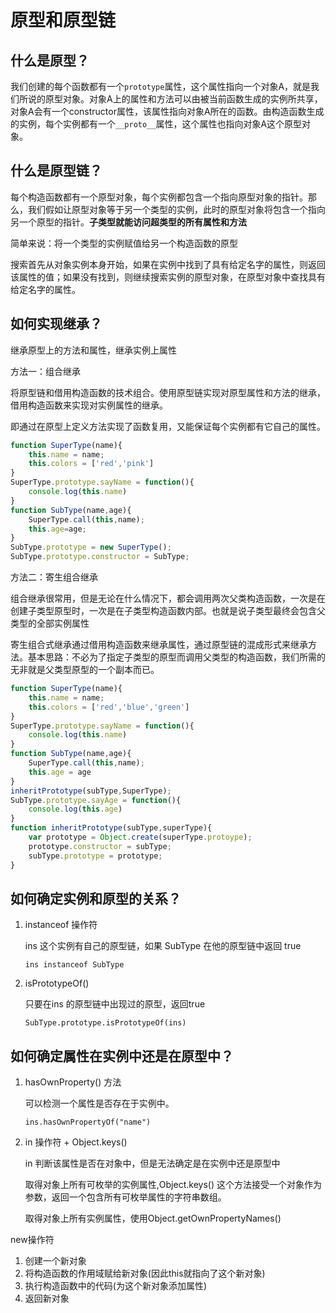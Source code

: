 # 原型和原型链

## 什么是原型？

我们创建的每个函数都有一个`prototype`属性，这个属性指向一个对象A，就是我们所说的原型对象。对象A上的属性和方法可以由被当前函数生成的实例所共享，对象A会有一个constructor属性，该属性指向对象A所在的函数。由构造函数生成的实例，每个实例都有一个`__proto__`属性，这个属性也指向对象A这个原型对象。

## 什么是原型链？

每个构造函数都有一个原型对象，每个实例都包含一个指向原型对象的指针。那么，我们假如让原型对象等于另一个类型的实例，此时的原型对象将包含一个指向另一个原型的指针。**子类型就能访问超类型的所有属性和方法**

简单来说：将一个类型的实例赋值给另一个构造函数的原型

搜索首先从对象实例本身开始，如果在实例中找到了具有给定名字的属性，则返回该属性的值；如果没有找到，则继续搜索实例的原型对象，在原型对象中查找具有给定名字的属性。

## 如何实现继承？

继承原型上的方法和属性，继承实例上属性

方法一：组合继承

将原型链和借用构造函数的技术组合。使用原型链实现对原型属性和方法的继承，借用构造函数来实现对实例属性的继承。

即通过在原型上定义方法实现了函数复用，又能保证每个实例都有它自己的属性。

```javascript
function SuperType(name){
	this.name = name;
	this.colors = ['red','pink']
}
SuperType.prototype.sayName = function(){
	console.log(this.name)
}
function SubType(name,age){
    SuperType.call(this,name);
    this.age=age;
}
SubType.prototype = new SuperType();
SubType.prototype.constructor = SubType;
```

方法二：寄生组合继承

组合继承很常用，但是无论在什么情况下，都会调用两次父类构造函数，一次是在创建子类型原型时，一次是在子类型构造函数内部。也就是说子类型最终会包含父类型的全部实例属性

寄生组合式继承通过借用构造函数来继承属性，通过原型链的混成形式来继承方法。基本思路：不必为了指定子类型的原型而调用父类型的构造函数，我们所需的无非就是父类型原型的一个副本而已。

```javascript
function SuperType(name){
	this.name = name;
	this.colors = ['red','blue','green']
}
SuperType.prototype.sayName = function(){
	console.log(this.name)
}
function SubType(name,age){
	SuperType.call(this,name);
	this.age = age
}
inheritPrototype(subType,SuperType);
SubType.prototype.sayAge = function(){
	console.log(this.age)
}
function inheritPrototype(subType,superType){
	var prototype = Object.create(superType.protoype);
    prototype.constructor = subType;
    subType.prototype = prototype;
}
```



## 如何确定实例和原型的关系？

1. instanceof 操作符

   ins 这个实例有自己的原型链，如果 SubType 在他的原型链中返回 true

   `ins instanceof SubType`

2. isPrototypeOf() 

   只要在ins 的原型链中出现过的原型，返回true

   `SubType.prototype.isPrototypeOf(ins)`

## 如何确定属性在实例中还是在原型中？

1. hasOwnProperty() 方法

   可以检测一个属性是否存在于实例中。

   `ins.hasOwnPropertyOf("name")`

2. in 操作符 + Object.keys()

   in 判断该属性是否在对象中，但是无法确定是在实例中还是原型中

   取得对象上所有可枚举的实例属性,Object.keys() 这个方法接受一个对象作为参数，返回一个包含所有可枚举属性的字符串数组。

   取得对象上所有实例属性，使用Object.getOwnPropertyNames()



new操作符

1. 创建一个新对象
2. 将构造函数的作用域赋给新对象(因此this就指向了这个新对象)
3. 执行构造函数中的代码(为这个新对象添加属性)
4. 返回新对象